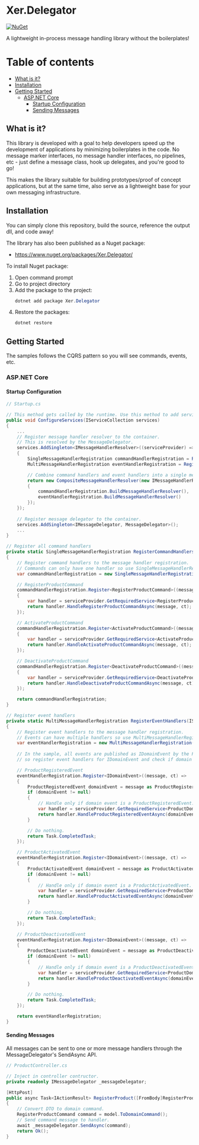 
# Xer.Delegator
[![NuGet](https://img.shields.io/nuget/vpre/xer.delegator.svg)](https://www.nuget.org/packages/Xer.Delegator/)

A lightweight in-process message handling library without the boilerplates!

# Table of contents
* [What is it?](#what-is-it)
* [Installation](#installation)
* [Getting Started](#getting-started)
  * [ASP.NET Core](#aspnet-core)
    * [Startup Configuration](#startup-configuration)
    * [Sending Messages](#sending-messages)

## What is it?
This library is developed with a goal to help developers speed up the development of applications by minimizing boilerplates in the code. No message marker interfaces, no message handler interfaces, no pipelines, etc - just define a message class, hook up delegates, and you're good to go!

This makes the library suitable for building prototypes/proof of concept applications, but at the same time, also serve as a lightweight base for your own messaging infrastructure.

## Installation
You can simply clone this repository, build the source, reference the output dll, and code away!

The library has also been published as a Nuget package:
* https://www.nuget.org/packages/Xer.Delegator/

To install Nuget package:
1. Open command prompt
2. Go to project directory
3. Add the package to the project:
    ```csharp
    dotnet add package Xer.Delegator
    ```
4. Restore the packages:
    ```csharp
    dotnet restore
    ```

## Getting Started
The samples follows the CQRS pattern so you will see commands, events, etc.

### ASP.NET Core
#### Startup Configuration

```csharp
// Startup.cs

// This method gets called by the runtime. Use this method to add services to the container.
public void ConfigureServices(IServiceCollection services)
{
    ...
    // Register message handler resolver to the container. 
    // This is resolved by the MessageDelegator.
    services.AddSingleton<IMessageHandlerResolver>((serviceProvider) =>
    {
        SingleMessageHandlerRegistration commandHandlerRegistration = RegisterCommandHandlers(serviceProvider);
        MultiMessageHandlerRegistration eventHandlerRegistration = RegisterEventHandlers(serviceProvider);

        // Combine command handlers and event handlers into a single message handler resolver.
        return new CompositeMessageHandlerResolver(new IMessageHandlerResolver[]
        {
            commandHandlerRegistration.BuildMessageHandlerResolver(),
            eventHandlerRegistration.BuildMessageHandlerResolver()
        });
    });
    
    // Register message delegator to the container. 
    services.AddSingleton<IMessageDelegator, MessageDelegator>();
    ...
}

// Register all command handlers
private static SingleMessageHandlerRegistration RegisterCommandHandlers(IServiceProvider serviceProvider)
{
    // Register command handlers to the message handler registration. 
    // Commands can only have one handler so use SingleMessageHandlerRegistration.
    var commandHandlerRegistration = new SingleMessageHandlerRegistration();

    // RegisterProductCommand
    commandHandlerRegistration.Register<RegisterProductCommand>((message, ct) =>
    {
        var handler = serviceProvider.GetRequiredService<RegisterProductCommandHandler>();
        return handler.HandleRegisterProductCommandAsync(message, ct);
    });

    // ActivateProductCommand
    commandHandlerRegistration.Register<ActivateProductCommand>((message, ct) =>
    {
        var handler = serviceProvider.GetRequiredService<ActivateProductCommandHandler>();
        return handler.HandleActivateProductCommandAsync(message, ct);
    });

    // DeactivateProductCommand
    commandHandlerRegistration.Register<DeactivateProductCommand>((message, ct) =>
    {
        var handler = serviceProvider.GetRequiredService<DeactivateProductCommandHandler>();
        return handler.HandleDeactivateProductCommandAsync(message, ct);
    });

    return commandHandlerRegistration;
}

// Register event handlers
private static MultiMessageHandlerRegistration RegisterEventHandlers(IServiceProvider serviceProvider)
{
    // Register event handlers to the message handler registration. 
    // Events can have multiple handlers so use MultiMessageHandlerRegistration.
    var eventHandlerRegistration = new MultiMessageHandlerRegistration();
    
    // In the sample, all events are published as IDomainEvent by the PublishingRepository,
    // so register event handlers for IDomainEvent and check if domain event can be handled.

    // ProductRegisteredEvent
    eventHandlerRegistration.Register<IDomainEvent>((message, ct) =>
    {
        ProductRegisteredEvent domainEvent = message as ProductRegisteredEvent;
        if (domainEvent != null)
        {
            // Handle only if domain event is a ProductRegisteredEvent.
            var handler = serviceProvider.GetRequiredService<ProductDomainEventsHandler>();
            return handler.HandleProductRegisteredEventAsync(domainEvent, ct);
        }

        // Do nothing.
        return Task.CompletedTask;
    });

    // ProductActivatedEvent
    eventHandlerRegistration.Register<IDomainEvent>((message, ct) =>
    {
        ProductActivatedEvent domainEvent = message as ProductActivatedEvent;
        if (domainEvent != null)
        {
            // Handle only if domain event is a ProductActivatedEvent.
            var handler = serviceProvider.GetRequiredService<ProductDomainEventsHandler>();
            return handler.HandleProductActivatedEventAsync(domainEvent, ct);
        }

        // Do nothing.
        return Task.CompletedTask;
    });

    // ProductDeactivatedEvent
    eventHandlerRegistration.Register<IDomainEvent>((message, ct) =>
    {
        ProductDeactivatedEvent domainEvent = message as ProductDeactivatedEvent;
        if (domainEvent != null)
        {
            // Handle only if domain event is a ProductDeactivatedEvent.
            var handler = serviceProvider.GetRequiredService<ProductDomainEventsHandler>();
            return handler.HandleProductDeactivatedEventAsync(domainEvent, ct);
        }

        // Do nothing.
        return Task.CompletedTask;
    });

    return eventHandlerRegistration;
}
```
#### Sending Messages
All messages can be sent to one or more message handlers through the MessageDelegator's SendAsync API.

```csharp
// ProductController.cs

// Inject in controller contructor.
private readonly IMessageDelegator _messageDelegator;

[HttpPost]
public async Task<IActionResult> RegisterProduct([FromBody]RegisterProductCommandDto model)
{
    // Convert DTO to domain command.
    RegisterProductCommand command = model.ToDomainCommand();
    // Send command message to handler.
    await _messageDelegator.SendAsync(command);
    return Ok();
}
```
